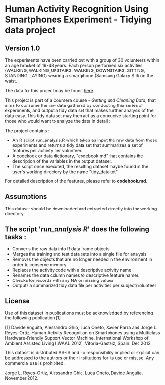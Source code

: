 # Human Activity Recognition Using Smartphones Experiment - Tidying data project

##  Version 1.0

The experiments have been carried out with a group of 30 volunteers within an age bracket of 19-48 years. Each person performed six activities (WALKING, WALKING_UPSTAIRS, WALKING_DOWNSTAIRS, SITTING, STANDING, LAYING) wearing a smartphone (Samsung Galaxy S II) on the waist.

The data for this project may be found [here](https://d396qusza40orc.cloudfront.net/getdata%2Fprojectfiles%2FUCI%20HAR%20Dataset.zip). 

This project is part of a Coursera course - *Getting and Cleaning Data*, that aims to consume the raw data gathered by conducting this series of experiments, and output a tidy data set that makes further analysis of the data easy. This tidy data set may then act as a conducive starting point for those who would want to analyze the data in detail :

The project contains :

* An R script run_analysis.R which takes as input the raw data from these experiments and returns a tidy data set that summarizes a set of features per actiivty per volunteer.
* A codebook or data dictionary, "codebook.md" that contains the description of the variables in the output dataset.   
* The script once executed, the resulting dataset maybe found in the user's working directory by the name "tidy_data.txt"

For detailed description of the features, please refer to **codebook.md**.

## Assumptions

This dataset should be downloaded and extracted directly into the working directory.

## The script '*run_analysis.R*' does the following tasks : 

* Converts the raw data into R data frame objects
* Merges the training and test data sets into a single file for analysis
* Removes the objects that are no longer needed in the environment in order to conserve memory
* Replaces the activity code with a descriptive activity name 
* Renames the data column names to descriptive feature names
* Checks for records with any NA or missing values
* Outputs a summarized tidy data file per activities per subject/volunteer


## License
Use of this dataset in publications must be acknowledged by referencing the following publication [1] 

[1] Davide Anguita, Alessandro Ghio, Luca Oneto, Xavier Parra and Jorge L. Reyes-Ortiz. Human Activity Recognition on Smartphones using a Multiclass Hardware-Friendly Support Vector Machine. International Workshop of Ambient Assisted Living (IWAAL 2012). Vitoria-Gasteiz, Spain. Dec 2012

This dataset is distributed AS-IS and no responsibility implied or explicit can be addressed to the authors or their institutions for its use or misuse. Any commercial use is prohibited.

Jorge L. Reyes-Ortiz, Alessandro Ghio, Luca Oneto, Davide Anguita. November 2012.

